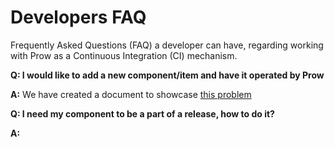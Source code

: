 # Developers FAQ
Frequently Asked Questions (FAQ) a developer can have, regarding working with Prow as a Continuous Integration (CI) mechanism.

**Q: I would like to add a new component/item and have it operated by Prow**

**A:** We have created a document to showcase [this problem](create-component-jobs.md)

**Q: I need my component to be a part of a release, how to do it?**

**A:** 

